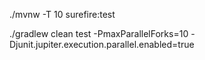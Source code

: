 ./mvnw -T 10 surefire:test



./gradlew clean test -PmaxParallelForks=10 -Djunit.jupiter.execution.parallel.enabled=true